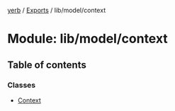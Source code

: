 [yerb](../README.md) / [Exports](../modules.md) / lib/model/context

# Module: lib/model/context

## Table of contents

### Classes

- [Context](../classes/lib_model_context.Context.md)
